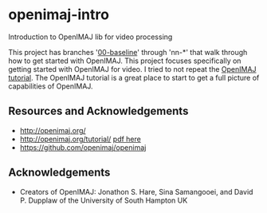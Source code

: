 # openimaj-intro
Introduction to OpenIMAJ lib for video processing

This project has branches '[00-baseline](https://github.com/jchase50/openimaj-intro/tree/00-baseline)' through 'nn-*' that walk through how to get started with OpenIMAJ. This project focuses specifically on getting started with OpenIMAJ for video. I tried to not repeat the [OpenIMAJ tutorial](http://openimaj.org/tutorial/). The OpenIMAJ tutorial is a great place to start to get a full picture of capabilities of OpenIMAJ.

## Resources and Acknowledgements
* http://openimaj.org/
* http://openimaj.org/tutorial/  [pdf here](docs/tutorial-pdf.pdf)
* https://github.com/openimaj/openimaj

## Acknowledgements
* Creators of OpenIMAJ: Jonathon S. Hare, Sina Samangooei, and David P. Dupplaw of the University of South Hampton UK
